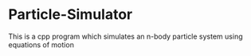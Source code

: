 # Particle-Simulator
This is a cpp program which simulates an n-body particle system using equations of motion
